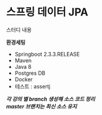 # 스프링 데이터 JPA

스터디 내용

**환경세팅**  
- Springboot 2.3.3.RELEASE
- Maven
- Java 8
- Postgres DB
- Docker
- 테스트 : assertj


***각 강의 별 branch 생성해 소스 코드 정리***  
***master 브랜치는 최신 소스 유지***
